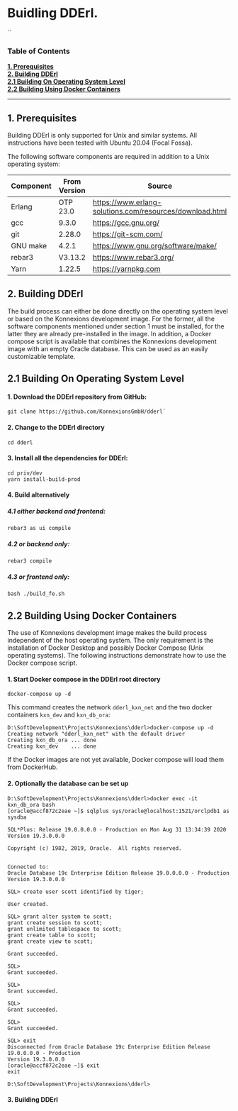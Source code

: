 Buidling DDErl.
=====
``
### Table of Contents

**[1. Prerequisites](#prerequisites)**<br>
**[2. Building DDErl](#buildinf_dderl)**<br>
**[2.1 Building On Operating System Level](#building_on_operating_system_level)**<br>
**[2.2 Building Using Docker Containers](#building_using_docker_containers)**<br>

----

## <a name="prerequisites"></a> 1. Prerequisites

Building DDErl is only supported for Unix and similar systems.
All instructions have been tested with Ubuntu 20.04 (Focal Fossa). 

The following software components are required in addition to a Unix operating system:

| Component | From Version  | Source                                                   |
| --------- | ------------- | -------------------------------------------------------- |
| Erlang    | OTP 23.0      | https://www.erlang-solutions.com/resources/download.html |
| gcc       | 9.3.0         | https://gcc.gnu.org/                                     |
| git       | 2.28.0        | https://git-scm.com/                                     | 
| GNU make  | 4.2.1         | https://www.gnu.org/software/make/                       |
| rebar3    | V3.13.2       | https://www.rebar3.org/                                  |
| Yarn      | 1.22.5        | https://yarnpkg.com                                      |

## <a name="buildinf_dderl"></a> 2. Building DDErl

The build process can either be done directly on the operating system level or based on the Konnexions development image.
For the former, all the software components mentioned under section 1 must be installed, for the latter they are already pre-installed in the image.
In addition, a Docker compose script is available that combines the Konnexions development image with an empty Oracle database. 
This can be used as an easily customizable template.

## <a name="building_on_operating_system_level"></a> 2.1 Building On Operating System Level

#### 1. Download the DDErl repository from GitHub:

    git clone https://github.com/KonnexionsGmbH/dderl`

#### 2. Change to the DDErl directory

    cd dderl

#### 3. Install all the dependencies for DDErl:

    cd priv/dev
    yarn install-build-prod

#### 4. Build alternatively

##### 4.1 either backend and frontend:

    rebar3 as ui compile

##### 4.2 or backend only:

    rebar3 compile

##### 4.3 or frontend only:

    bash ./build_fe.sh

## <a name="building_using_docker_containers"></a> 2.2 Building Using Docker Containers

The use of Konnexions development image makes the build process independent of the host operating system.
The only requirement is the installation of Docker Desktop and possibly Docker Compose (Unix operating systems).
The following instructions demonstrate how to use the Docker compose script. 

#### 1. Start Docker compose in the DDErl root directory

    docker-compose up -d
    
This command creates the network `dderl_kxn_net` and the two docker containers `kxn_dev` and `kxn_db_ora`:

    D:\SoftDevelopment\Projects\Konnexions\dderl>docker-compose up -d
    Creating network "dderl_kxn_net" with the default driver
    Creating kxn_db_ora ... done
    Creating kxn_dev    ... done

If the Docker images are not yet available, Docker compose will load them from DockerHub.
     
#### 2. Optionally the database can be set up

    D:\SoftDevelopment\Projects\Konnexions\dderl>docker exec -it kxn_db_ora bash
    [oracle@accf872c2eae ~]$ sqlplus sys/oracle@localhost:1521/orclpdb1 as sysdba
    
    SQL*Plus: Release 19.0.0.0.0 - Production on Mon Aug 31 13:34:39 2020
    Version 19.3.0.0.0
    
    Copyright (c) 1982, 2019, Oracle.  All rights reserved.
    
    
    Connected to:
    Oracle Database 19c Enterprise Edition Release 19.0.0.0.0 - Production
    Version 19.3.0.0.0
    
    SQL> create user scott identified by tiger;
    
    User created.
    
    SQL> grant alter system to scott;
    grant create session to scott;
    grant unlimited tablespace to scott;
    grant create table to scott;
    grant create view to scott;
    
    Grant succeeded.
    
    SQL>
    Grant succeeded.
    
    SQL>
    Grant succeeded.
    
    SQL>
    Grant succeeded.
    
    SQL>
    Grant succeeded.
    
    SQL> exit
    Disconnected from Oracle Database 19c Enterprise Edition Release 19.0.0.0.0 - Production
    Version 19.3.0.0.0
    [oracle@accf872c2eae ~]$ exit
    exit
    
    D:\SoftDevelopment\Projects\Konnexions\dderl>    

#### 3. Building DDErl



